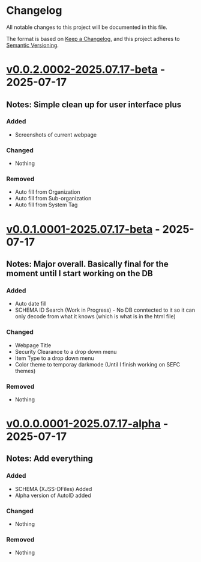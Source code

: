 # Changelog

All notable changes to this project will be documented in this file.

The format is based on [Keep a Changelog](https://keepachangelog.com/en/1.1.0/),
and this project adheres to [Semantic Versioning](https://semver.org/spec/v2.0.0.html).

# [v0.0.2.0002-2025.07.17-beta] - 2025-07-17
## Notes: Simple clean up for user interface plus

### Added

- Screenshots of current webpage

### Changed

- Nothing

### Removed

- Auto fill from Organization
- Auto fill from Sub-organization
- Auto fill from System Tag

# [v0.0.1.0001-2025.07.17-beta] - 2025-07-17
## Notes: Major overall. Basically final for the moment until I start working on the DB

### Added

- Auto date fill
- SCHEMA ID Search (Work in Progress) - No DB conntected to it so it can only decode from what it knows (which is what is in the html file)

### Changed

- Webpage Title
- Security Clearance to a drop down menu
- Item Type to a drop down menu
- Color theme to temporay darkmode (Until I finish working on SEFC themes)

### Removed

- Nothing


# [v0.0.0.0001-2025.07.17-alpha] - 2025-07-17
## Notes: Add everything

### Added

- SCHEMA (XJSS-DFiles) Added
- Alpha version of AutoID added

### Changed

- Nothing

### Removed

- Nothing


[Github Page]: https://github.com/JSSchumacher/SCHEMA-AutoID 
[v0.0.2.0002-2025.07.17-beta]: https://www.joshuaschumacher.com/dev/work-in-progress
[v0.0.1.0001-2025.07.17-beta]: https://github.com/JSSchumacher/SCHEMA-AutoID/commit/9abe7ebd1105ed2024a7745b9a6fbc21da9cc7d8
[v0.0.0.0001-2025.07.17-alpha]: https://github.com/JSSchumacher/SCHEMA-AutoID/commit/71cf28b3f2f7e2bf8f4a894747e9f80ef6271cb5